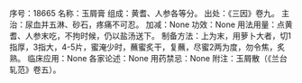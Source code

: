 序号：18665
名称：玉屑膏
组成：黄耆、人参各等分。
出处：《三因》卷九。
主治：尿血并五淋、砂石，疼痛不可忍。
加减：None
功效：None
用法用量：点黄耆、人参末吃，不拘时候，仍以盐汤送下。
制备方法：上为末，用萝卜大者，切1指厚，3指大，4-5片，蜜淹少时，蘸蜜炙干，复蘸，尽蜜2两为度，勿令焦，炙熟。
临床应用：None
各家论述：None
用药禁忌：None
附注：玉屑散（《兰台轧范》卷五）。
